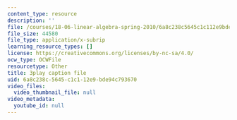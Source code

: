 ```yaml
---
content_type: resource
description: ''
file: /courses/18-06-linear-algebra-spring-2010/6a8c238c5645c1c112e9bde94c793670_TX_vooSnhm8.srt
file_size: 44580
file_type: application/x-subrip
learning_resource_types: []
license: https://creativecommons.org/licenses/by-nc-sa/4.0/
ocw_type: OCWFile
resourcetype: Other
title: 3play caption file
uid: 6a8c238c-5645-c1c1-12e9-bde94c793670
video_files:
  video_thumbnail_file: null
video_metadata:
  youtube_id: null
---
```


